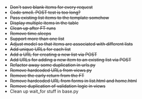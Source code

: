 * ~~Don't save blank items for every request~~
* ~~Code smell. POST test is too long?~~
* ~~Pass existing list items to the template somehow~~
* ~~Display multiple items in the table~~
* ~~Clean up after FT runs~~
* ~~Remove time.sleeps~~
* ~~Support more than one list~~
* ~~Adjust model so that items are associated with different lists~~
* ~~Add unique URLs for each list~~
* ~~Add a URL for creating a new list via POST~~
* ~~Add URLs for adding a new item to an existing list via POST~~
* ~~Refactor away some duplication in urls.py~~
* ~~Remove hardcoded URLs from views.py~~
* ~~Remove the early return from the FT~~
* ~~Remove hardcoded URL from forms in list.html and home.html~~
* ~~Remove duplication of validation logic in views~~
* Clean up wait_for stuff in base.py
